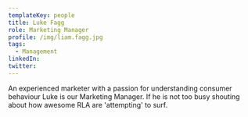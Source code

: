 ```yaml
---
templateKey: people
title: Luke Fagg
role: Marketing Manager
profile: /img/liam.fagg.jpg
tags:
  - Management
linkedIn: 
twitter: 
---
```


An experienced marketer with a passion for understanding consumer behaviour Luke is our Marketing Manager. If he is not too busy shouting about how awesome RLA are 'attempting' to surf.